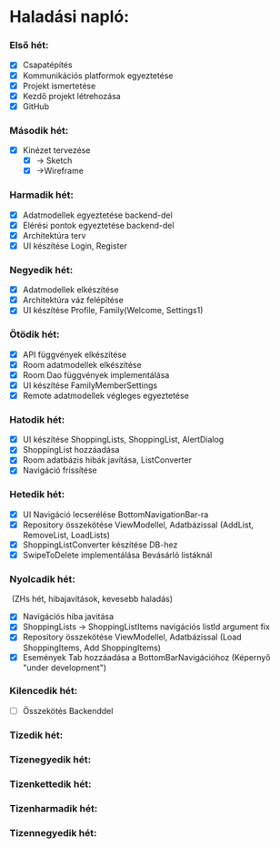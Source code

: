 # Haladási napló:

### Első hét:

- [x] Csapatépítés
- [x] Kommunikációs platformok egyeztetése
- [x] Projekt ismertetése
- [x] Kezdő projekt létrehozása
- [x] GitHub

### Második hét:

- [x] Kinézet tervezése 
  - [x] &#8594; Sketch
  - [x] &#8594;Wireframe

### Harmadik hét:

- [x] Adatmodellek egyeztetése backend-del
- [x] Elérési pontok egyeztetése backend-del
- [x] Architektúra terv
- [x] UI készítése Login, Register

### Negyedik hét:

- [x] Adatmodellek elkészítése
- [x] Architektúra váz felépítése
- [x] UI készítése Profile, Family(Welcome, Settings1)

### Ötödik hét:

- [x] API függvények elkészítése
- [x] Room adatmodellek elkészítése
- [x] Room Dao függvények implementálása
- [x] UI készítése FamilyMemberSettings
- [x] Remote adatmodellek végleges egyeztetése

### Hatodik hét:

- [x] UI készítése ShoppingLists, ShoppingList, AlertDialog
- [x] ShoppingList hozzáadása
- [x] Room adatbázis hibák javítása, ListConverter
- [x] Navigáció frissítése

### Hetedik hét:

- [x] UI Navigáció lecserélése BottomNavigationBar-ra
- [x] Repository összekötése ViewModellel, Adatbázissal (AddList, RemoveList, LoadLists)
- [x] ShoppingListConverter készítése DB-hez
- [x] SwipeToDelete implementálása Bevásárló listáknál

### Nyolcadik hét: 

​	(ZHs hét, hibajavítások, kevesebb haladás)

- [x] Navigációs hiba javitása
- [x] ShoppingLists -> ShoppingListItems navigációs listId argument fix
- [x] Repository összekötése ViewModellel, Adatbázissal (Load ShoppingItems, Add ShoppingItems)
- [x] Események Tab hozzáadása a BottomBarNavigációhoz (Képernyő "under development")

### Kilencedik hét:

- [ ] Összekötés Backenddel

### Tizedik hét:

### Tizenegyedik hét:

### Tizenkettedik hét:

### Tizenharmadik hét:

### Tizennegyedik hét:
